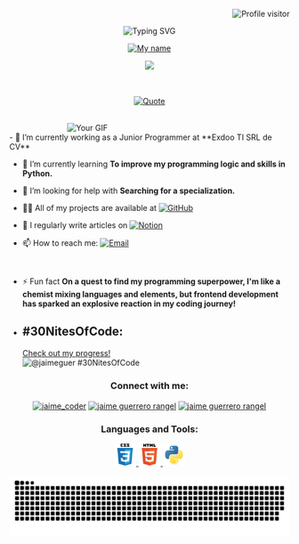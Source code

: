 <!-- Icon and visitor 
  <img src="https://www.codedex.io/_next/image?url=%2Fimages%2Frobot.gif&w=64&q=75"/>
-->
<p align="right"> 
  <img src="https://komarev.com/ghpvc/?username=JaimeGuerreroRangel&label=PROFILE+VIEWS&color=red&style=for-the-badge" alt="Profile visitor" />
</p>

<p align="center" >
  <a src="https://git.io/typing-svg"><img src="https://readme-typing-svg.demolab.com?font=Fira+Code&weight=500&size=25&duration=4000&pause=800&color=692DF0&background=9BFF9100&vCenter=true&random=false&width=435&lines=Hola%2C+bienvenidos+a+mi+perfil;Hello%2C+welcome+to+my+profile" alt="Typing SVG" /></a>
</p>

<p align="center">
  <a href="https://git.io/typing-svg"><img src="https://readme-typing-svg.demolab.com?font=Inter&weight=600&size=35&duration=1&pause=800&color=D22B21&background=9BFF9100&vCenter=true&random=false&width=435&lines=Jaime+Guerrero+Rangel" alt="My name"/>  </a>
</p>
<p align="center">
  <img src="https://img.shields.io/badge/Odoo-%23E95420.svg?&style=for-the-badge&logo=odoo&logoColor=white"/>
</p>

<br>  
<p align="center">
  <a href="https://github.com/piyushsuthar/github-readme-quotes">
    <img alt="Quote" src="https://quotes-github-readme.vercel.app/api?type=horizontal&theme=tokyonight&animation=grow_out_in&quote=A%20beginner%20in%20Odoo%20and%20Python%2C%20exploring%20the%20intricacies%20of%20programming%20and%20navigating%20the%20sea%20of%20possibilities%20that%20this%20platform%20and%20language%20offer%2C%20with%20unwavering%20determination%20to%20become%20an%20expert%20in%20Odoo%20development%20and%20aspiring%20to%20become%20a%20highly%20competent%20junior%20programmer.">
  </a>
</p>
<br>


<picture>
    <img align="right" src="https://64.media.tumblr.com/9fd5a3db01d43d79d297404171d84181/tumblr_muc021iaHf1r0dbsno1_500.gifv" alt="Your GIF" width =400px/>
</picture>

<br>
- 🔭 I’m currently working as a Junior Programmer at **Exdoo TI SRL de CV**

- 🌱 I’m currently learning **To improve my programming logic and skills in Python.**

- 🤝 I’m looking for help with **Searching for a specialization.**

- 👨‍💻 All of my projects are available at [![GitHub](https://img.shields.io/badge/GitHub-181717?style=flat-square&logo=github&logoColor=white)](https://github.com/JaimeGuerreroRangel/portafolio)

- 📝 I regularly write articles on [![Notion](https://img.shields.io/badge/Notion-000000?style=flat-square&logo=notion&logoColor=white)](https://jaime-guerrero.notion.site/Odoo-179bcee891254b03a3a3cb0fba755bf7)


- 📫 How to reach me: [![Email](https://img.shields.io/badge/Email-D14836?style=flat-square&logo=microsoft-outlook&logoColor=white)](mailto:jaimeguer1998@hotmail.com)

<br>

- ⚡ Fun fact **On a quest to find my programming superpower, I'm like a chemist mixing languages and elements, but frontend development has sparked an explosive reaction in my coding journey!**

- ## #30NitesOfCode:
  [Check out my progress!](https://www.codedex.io/@jaimeguer/30-nites-of-code)  
  ![@jaimeguer #30NitesOfCode](https://www.codedex.io/api/petStatus?user=jaimeguer)


<h3 align="center">Connect with me:</h3>
<p align="center">
<a href="https://instagram.com/jaime_coder" target="blank"><img align="center" src="https://raw.githubusercontent.com/rahuldkjain/github-profile-readme-generator/master/src/images/icons/Social/instagram.svg" alt="jaime_coder" height="30" width="40" /></a>
<a href="https://linkedin.com/in/jaime guerrero rangel" target="blank"><img align="center" src="https://raw.githubusercontent.com/rahuldkjain/github-profile-readme-generator/master/src/images/icons/Social/linked-in-alt.svg" alt="jaime guerrero rangel" height="30" width="40" /></a>
<a href="https://www.hackerrank.com/jaime guerrero rangel" target="blank"><img align="center" src="https://raw.githubusercontent.com/rahuldkjain/github-profile-readme-generator/master/src/images/icons/Social/hackerrank.svg" alt="jaime guerrero rangel" height="30" width="40" /></a>
</p>


<h3 align="center">Languages and Tools:</h3>
<p align="center"> <a href="https://www.w3schools.com/css/" target="_blank" rel="noreferrer"> <img src="https://raw.githubusercontent.com/devicons/devicon/master/icons/css3/css3-original-wordmark.svg" alt="css3" width="40" height="40"/> </a> <a href="https://www.w3.org/html/" target="_blank" rel="noreferrer"> <img src="https://raw.githubusercontent.com/devicons/devicon/master/icons/html5/html5-original-wordmark.svg" alt="html5" width="40" height="40"/> </a> <a href="https://www.python.org" target="_blank" rel="noreferrer"> <img src="https://raw.githubusercontent.com/devicons/devicon/master/icons/python/python-original.svg" alt="python" width="40" height="40"/> </a> </p>


<div align="center">
  <a href="https://1999azzar.github.io/1999AZZAR/">
  <img  src="https://github.com/1999AZZAR/1999AZZAR/blob/main/resources/img/grid-snake.svg"
       alt="snake" /></a>
</div>
